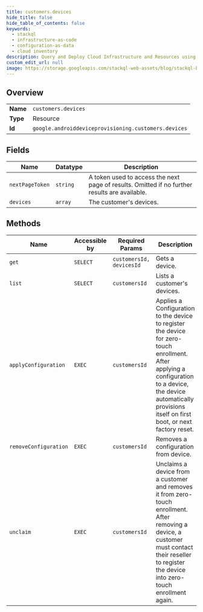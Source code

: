 ```yaml
---
title: customers.devices
hide_title: false
hide_table_of_contents: false
keywords:
  - stackql
  - infrastructure-as-code
  - configuration-as-data
  - cloud inventory
description: Query and Deploy Cloud Infrastructure and Resources using SQL
custom_edit_url: null
image: https://storage.googleapis.com/stackql-web-assets/blog/stackql-blog-post-featured-image.png
---
```

  
    

## Overview
<table><tbody>
<tr><td><b>Name</b></td><td><code>customers.devices</code></td></tr>
<tr><td><b>Type</b></td><td>Resource</td></tr>
<tr><td><b>Id</b></td><td><code>google.androiddeviceprovisioning.customers.devices</code></td></tr>
</tbody></table>

## Fields
| Name | Datatype | Description |
| ---- | -------- | ----------- |
| `nextPageToken` | `string` | A token used to access the next page of results. Omitted if no further results are available. |
| `devices` | `array` | The customer's devices. |
## Methods
| Name | Accessible by | Required Params | Description |
| ---- | ------------- | --------------- | ----------- |
| `get` | `SELECT` | `customersId, devicesId` | Gets a device. |
| `list` | `SELECT` | `customersId` | Lists a customer's devices. |
| `applyConfiguration` | `EXEC` | `customersId` | Applies a Configuration to the device to register the device for zero-touch enrollment. After applying a configuration to a device, the device automatically provisions itself on first boot, or next factory reset. |
| `removeConfiguration` | `EXEC` | `customersId` | Removes a configuration from device. |
| `unclaim` | `EXEC` | `customersId` | Unclaims a device from a customer and removes it from zero-touch enrollment. After removing a device, a customer must contact their reseller to register the device into zero-touch enrollment again. |
